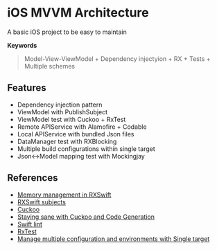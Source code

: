 # iOS MVVM Architecture

A basic iOS project to be easy to maintain

**Keywords**
> Model-View-ViewModel + Dependency injectyion + RX + Tests + Multiple schemes

## Features
* Dependency injection pattern
* ViewModel with PublishSubject
* ViewModel test with Cuckoo + RxTest
* Remote APIService with Alamofire + Codable
* Local APIService with bundled Json files
* DataManager test with RXBlocking
* Multiple build configurations within single target
* Json<->Model mapping test with Mockingjay

## References
* [Memory management in RXSwift](http://adamborek.com/memory-managment-rxswift/)
* [RXSwift subjects](https://medium.com/@dkhuong291/rxswift-subjects-part1-publishsubjects-103ff6b06932)
* [Cuckoo](https://github.com/Brightify/Cuckoo)
* [Staying sane with Cuckoo and Code Generation](http://www.thecodedself.com/cuckoo-and-code-generation/)
* [Swift lint](https://github.com/realm/SwiftLint)
* [RxTest](https://cocoapods.org/pods/RxTest)
* [Manage multiple configuration and environments with Single target](https://medium.com/@kavithakumarasamy89/xcode-build-settings-user-defined-settings-manage-multiple-environments-with-single-target-3e5c1a307999)
